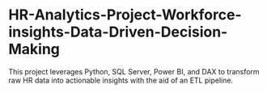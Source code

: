 # HR-Analytics-Project-Workforce-insights-Data-Driven-Decision-Making
This project leverages Python, SQL Server, Power BI, and DAX to transform raw HR data into actionable insights with the aid of an ETL pipeline.
